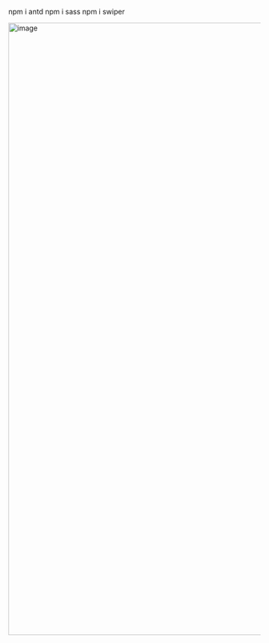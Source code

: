 npm i antd
npm i sass
npm i swiper

<img width="1222" alt="image" src="https://github.com/betuldemirr/air-quality-app/assets/81586476/2e1db384-9640-4a39-a5a7-66617f98e7d8">
